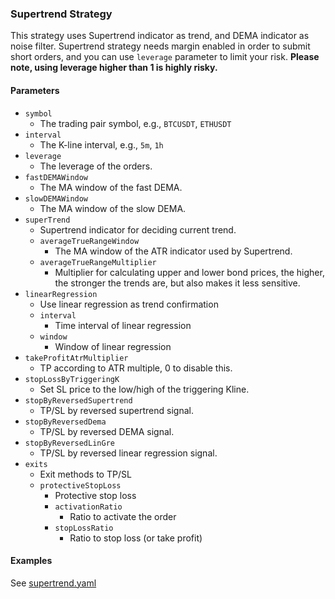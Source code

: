### Supertrend Strategy

This strategy uses Supertrend indicator as trend, and DEMA indicator as noise filter.
Supertrend strategy needs margin enabled in order to submit short orders, and you can use `leverage` parameter to limit your risk.
**Please note, using leverage higher than 1 is highly risky.**


#### Parameters

- `symbol`
    - The trading pair symbol, e.g., `BTCUSDT`, `ETHUSDT`
- `interval`
    - The K-line interval, e.g., `5m`, `1h`
- `leverage`
    - The leverage of the orders.  
- `fastDEMAWindow`
    - The MA window of the fast DEMA.
- `slowDEMAWindow`
    - The MA window of the slow DEMA.
- `superTrend`
    - Supertrend indicator for deciding current trend.
    - `averageTrueRangeWindow`
        - The MA window of the ATR indicator used by Supertrend. 
    - `averageTrueRangeMultiplier`
        - Multiplier for calculating upper and lower bond prices, the higher, the stronger the trends are, but also makes it less sensitive.
- `linearRegression`
    - Use linear regression as trend confirmation
    - `interval`
        - Time interval of linear regression
    - `window`
        - Window of linear regression
- `takeProfitAtrMultiplier`
    - TP according to ATR multiple, 0 to disable this.
- `stopLossByTriggeringK`
    - Set SL price to the low/high of the triggering Kline.
- `stopByReversedSupertrend`
    - TP/SL by reversed supertrend signal.
- `stopByReversedDema`
    - TP/SL by reversed DEMA signal.
- `stopByReversedLinGre`
    - TP/SL by reversed linear regression signal.
- `exits`
    - Exit methods to TP/SL
    - `protectiveStopLoss`
        - Protective stop loss
        - `activationRatio`
            - Ratio to activate the order
        - `stopLossRatio`
            - Ratio to stop loss (or take profit)


#### Examples

See [supertrend.yaml](../../config/supertrend.yaml)